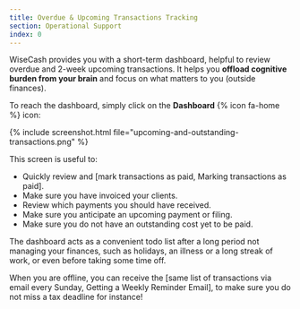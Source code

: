 ```yaml
---
title: Overdue & Upcoming Transactions Tracking
section: Operational Support
index: 0
---
```


WiseCash provides you with a short-term dashboard, helpful to review overdue and 2-week upcoming transactions. It helps you **offload cognitive burden from your brain** and focus on what matters to you (outside finances).

To reach the dashboard, simply click on the **Dashboard** {% icon fa-home %} icon:

{% include screenshot.html file="upcoming-and-outstanding-transactions.png" %}

This screen is useful to:

* Quickly review and [mark transactions as paid, Marking transactions as paid].
* Make sure you have invoiced your clients.
* Review which payments you should have received.
* Make sure you anticipate an upcoming payment or filing.
* Make sure you do not have an outstanding cost yet to be paid.

The dashboard acts as a convenient todo list after a long period not managing your finances, such as holidays, an illness or a long streak of work, or even before taking some time off.

When you are offline, you can receive the [same list of transactions via email every Sunday, Getting a Weekly Reminder Email], to make sure you do not miss a tax deadline for instance!
